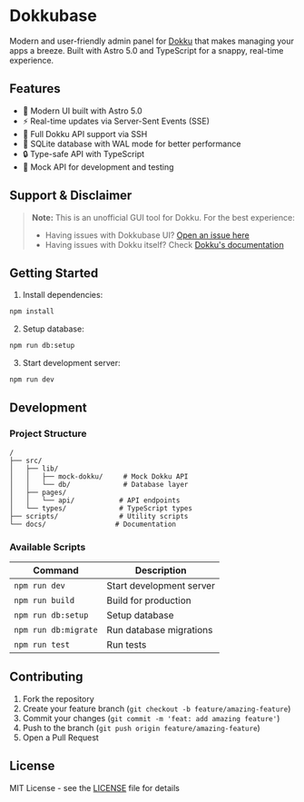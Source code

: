 # Dokkubase 

Modern and user-friendly admin panel for [Dokku](https://dokku.com/) that makes managing your apps a breeze. Built with Astro 5.0 and TypeScript for a snappy, real-time experience.

## Features 

- 🚀 Modern UI built with Astro 5.0
- ⚡️ Real-time updates via Server-Sent Events (SSE)
- 🔌 Full Dokku API support via SSH
- 💾 SQLite database with WAL mode for better performance
- 🔒 Type-safe API with TypeScript
- 🧪 Mock API for development and testing

## Support & Disclaimer

> **Note:** This is an unofficial GUI tool for Dokku. For the best experience:
> - Having issues with Dokkubase UI? [Open an issue here](https://github.com/screenfluent/dokkubase/issues)
> - Having issues with Dokku itself? Check [Dokku's documentation](https://dokku.com/docs/)

## Getting Started 

1. Install dependencies:
```bash
npm install
```

2. Setup database:
```bash
npm run db:setup
```

3. Start development server:
```bash
npm run dev
```

## Development 

### Project Structure

```
/
├── src/
│   ├── lib/
│   │   ├── mock-dokku/     # Mock Dokku API
│   │   └── db/             # Database layer
│   ├── pages/
│   │   └── api/           # API endpoints
│   └── types/             # TypeScript types
├── scripts/               # Utility scripts
└── docs/                 # Documentation
```

### Available Scripts

| Command | Description |
|---------|-------------|
| `npm run dev` | Start development server |
| `npm run build` | Build for production |
| `npm run db:setup` | Setup database |
| `npm run db:migrate` | Run database migrations |
| `npm run test` | Run tests |

## Contributing 

1. Fork the repository
2. Create your feature branch (`git checkout -b feature/amazing-feature`)
3. Commit your changes (`git commit -m 'feat: add amazing feature'`)
4. Push to the branch (`git push origin feature/amazing-feature`)
5. Open a Pull Request

## License 

MIT License - see the [LICENSE](LICENSE) file for details
